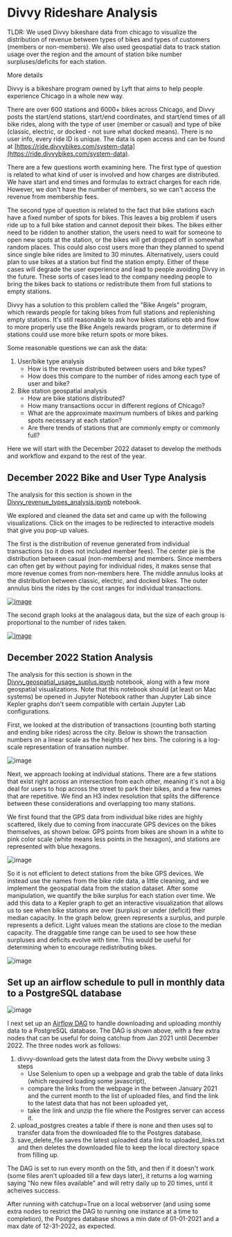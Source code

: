 # Divvy Rideshare Analysis

TLDR: We used Divvy bikeshare data from chicago to visualize the distribution of revenue between types of bikes and types of customers (members or non-members). We also used geospatial data to track station usage over the region and the amount of station bike number surpluses/deficits for each station.

More details

Divvy is a bikeshare program owned by Lyft that aims to help people experience Chicago in a whole new way.

There are over 600 stations and 6000+ bikes across Chicago, and Divvy posts the start/end stations, start/end coordinates, and start/end times of all bike rides, along with the type of user (member or casual) and type of bike (classic, electric, or docked - not sure what docked means). There is no user info, every ride ID is unique. The data is open access and can be found at [https://ride.divvybikes.com/system-data](https://ride.divvybikes.com/system-data).

There are a few questions worth examining here. The first type of question is related to what kind of user is involved and how charges are distributed. We have start and end times and formulas to extract charges for each ride. However, we don't have the number of members, so we can't access the revenue from membership fees.

The second type of question is related to the fact that bike stations each have a fixed number of spots for bikes. This leaves a big problem if users ride up to a full bike station and cannot deposit their bikes. The bikes either need to be ridden to another station, the users need to wait for someone to open new spots at the station, or the bikes will get dropped off in somewhat random places. This could also cost users more than they planned to spend since single bike rides are limited to 30 minutes. Alternatively, users could plan to use bikes at a station but find the station empty. Either of these cases will degrade the user experience and lead to people avoiding Divvy in the future. These sorts of cases lead to the company needing people to bring the bikes back to stations or redistribute them from full stations to empty stations.

Divvy has a solution to this problem called the "Bike Angels" program, which rewards people for taking bikes from full stations and replenishing empty stations. It's still reasonable to ask how bikes stations ebb and flow to more properly use the Bike Angels rewards program, or to determine if stations could use more bike return spots or more bikes.

Some reasonable questions we can ask the data:

1. User/bike type analysis
    * How is the revenue distributed between users and bike types?
    * How does this compare to the number of rides among each type of user and bike?
2. Bike station geospatial analysis
    * How are bike stations distributed?
    * How many transactions occur in different regions of Chicago?
    * What are the approximate maximum numbers of bikes and parking spots necessary at each station?
    * Are there trends of stations that are commonly empty or commonly full?
    
Here we will start with the December 2022 dataset to develop the methods and workflow and expand to the rest of the year.


## December 2022 Bike and User Type Analysis

The analysis for this section is shown in the [Divvy_revenue_types_analysis.ipynb](Divvy_revenue_types_analysis.ipynb) notebook. 

We explored and cleaned the data set and came up with the following visualizations. Click on the images to be redirected to interactive models that give you pop-up values.

The first is the distribution of revenue generated from individual transactions (so it does not included member fees). The center pie is the distribution between casual (non-members) and members. Since members can often get by without paying for individual rides, it makes sense that more revenue comes from non-members here. The middle annulus looks at the distribution between classic, electric, and docked bikes. The outer annulus bins the rides by the cost ranges for individual transactions. 

[![image](Figures/December_revenue_sunburst.png)](https://raw.githack.com/RMpolski/Divvy-Rideshare-Analysis/main/Figures/December_revenue_sunburst.html) 

The second graph looks at the analagous data, but the size of each group is proportional to the number of rides taken.

[![image](Figures/December_ridecount_sunburst.png)](https://raw.githack.com/RMpolski/Divvy-Rideshare-Analysis/main/Figures/December_Ridecount_sunburst.html)


## December 2022 Station Analysis

The analysis for this section is shown in the [Divvy_geospatial_usage_suplus.ipynb](Divvy_geospatial_usage_suplus.ipynb) notebook, along with a few more geospatial visualizations. Note that this notebook should (at least on Mac systems) be opened in Jupyter Notebook rather than Jupyter Lab since Kepler graphs don't seem compatible with certain Jupyter Lab configurations.

First, we looked at the distribution of transactions (counting both starting and ending bike rides) across the city. Below is shown the transaction numbers on a linear scale as the heights of hex bins. The coloring is a log-scale representation of transation number.

![image](Figures/KeplerUsage.png)

Next, we approach looking at individual stations. There are a few stations that exist right across an intersection from each other, meaning it's not a big deal for users to hop across the street to park their bikes, and a few names that are repetitive. We find an H3 index resolution that splits the difference between these considerations and overlapping too many stations.

We first found that the GPS data from individual bike rides are highly scattered, likely due to coming from inaccurate GPS devices on the bikes themselves, as shown below. GPS points from bikes are shown in a white to pink color scale (white means less points in the hexagon), and stations are represented with blue hexagons.

![image](Figures/FoliumStationGPS.png)

So it is not efficient to detect stations from the bike GPS devices. We instead use the names from the bike ride data, a little cleaning, and we implement the geospatial data from the station dataset. After some manipulation, we quantify the bike surplus for each station over time. We add this data to a Kepler graph to get an interactive visualization that allows us to see when bike stations are over (surplus) or under (deficit) their median capacity. In the graph below, green represents a surplus, and purple represents a deficit. Light values mean the stations are close to the median capacity. The draggable time range can be used to see how these surpluses and deficits evolve with time. This would be useful for determining when to encourage redistributing bikes.

![image](Figures/KeplerRideSurplus.png)

## Set up an airflow schedule to pull in monthly data to a PostgreSQL database

![image](Figures/Airflowdag.png)

I next set up an [Airflow DAG](airflowDAG.py) to handle downloading and uploading monthly data to a PostgreSQL database. The DAG is shown above, with a few extra nodes that can be useful for doing catchup from Jan 2021 until December 2022. The three nodes work as follows:

1. divvy-download gets the latest data from the Divvy website using 3 steps
    - Use Selenium to open up a webpage and grab the table of data links (which required loading some javascript),
    - compare the links from the webpage in the between January 2021 and the current month to the list of uploaded files, and find the link to the latest data that has not been uploaded yet,
    - take the link and unzip the file where the Postgres server can access it.
2. upload_postgres creates a table if there is none and then uses sql to transfer data from the downloaded file to the Postgres database.
3. save_delete_file saves the latest uploaded data link to uploaded_links.txt and then deletes the downloaded file to keep the local directory space from filling up.

The DAG is set to run every month on the 5th, and then if it doesn't work (some files aren't uploaded till a few days later), it returns a log warning saying "No new files available" and will retry daily up to 20 times, until it acheives success.

After running with catchup=True on a local webserver (and using some extra nodes to restrict the DAG to running one instance at a time to completion), the Postgres database shows a min date of 01-01-2021 and a max date of 12-31-2022, as expected.
